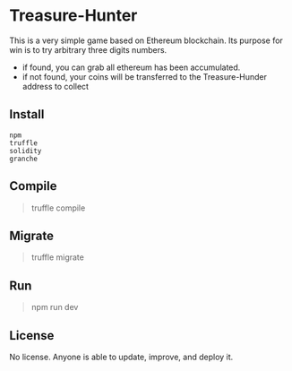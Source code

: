 # Treasure-Hunter
This is a very simple game based on Ethereum blockchain. Its purpose for win is to try arbitrary three digits numbers.
 - if found, you can grab all ethereum has been accumulated.
 - if not found, your coins will be transferred to the Treasure-Hunder address to collect  

Install
----------
 ~~~
 npm
 truffle
 solidity
 granche 
 ~~~

Compile
-------
 > truffle compile


Migrate
-------
 > truffle migrate

Run
---
 > npm run dev

License
-------
No license. Anyone is able to update, improve, and deploy it. 